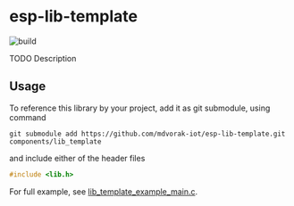 # esp-lib-template

![build](https://github.com/mdvorak-iot/esp-lib-template/workflows/build/badge.svg)

TODO Description

## Usage

To reference this library by your project, add it as git submodule, using command

```shell
git submodule add https://github.com/mdvorak-iot/esp-lib-template.git components/lib_template
```

and include either of the header files

```c
#include <lib.h>
```

For full example, see [lib_template_example_main.c](./example/main/lib_template_example_main.c).
